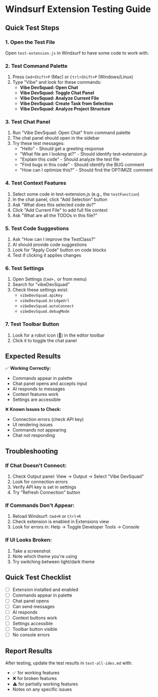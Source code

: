 # Windsurf Extension Testing Guide

## Quick Test Steps

### 1. Open the Test File
Open `test-extension.js` in Windsurf to have some code to work with.

### 2. Test Command Palette
1. Press `Cmd+Shift+P` (Mac) or `Ctrl+Shift+P` (Windows/Linux)
2. Type "Vibe" and look for these commands:
   - **Vibe DevSquad: Open Chat**
   - **Vibe DevSquad: Toggle Chat Panel**
   - **Vibe DevSquad: Analyze Current File**
   - **Vibe DevSquad: Create Task from Selection**
   - **Vibe DevSquad: Analyze Project Structure**

### 3. Test Chat Panel
1. Run "Vibe DevSquad: Open Chat" from command palette
2. The chat panel should open in the sidebar
3. Try these test messages:
   - "Hello" - Should get a greeting response
   - "What file am I looking at?" - Should identify test-extension.js
   - "Explain this code" - Should analyze the test file
   - "Find bugs in this code" - Should identify the BUG comment
   - "How can I optimize this?" - Should find the OPTIMIZE comment

### 4. Test Context Features
1. Select some code in test-extension.js (e.g., the `testFunction`)
2. In the chat panel, click "Add Selection" button
3. Ask "What does this selected code do?"
4. Click "Add Current File" to add full file context
5. Ask "What are all the TODOs in this file?"

### 5. Test Code Suggestions
1. Ask "How can I improve the TestClass?"
2. AI should provide code suggestions
3. Look for "Apply Code" button on code blocks
4. Test if clicking it applies changes

### 6. Test Settings
1. Open Settings (`Cmd+,` or from menu)
2. Search for "vibeDevSquad"
3. Check these settings exist:
   - `vibeDevSquad.apiKey`
   - `vibeDevSquad.bridgeUrl`
   - `vibeDevSquad.autoConnect`
   - `vibeDevSquad.debugMode`

### 7. Test Toolbar Button
1. Look for a robot icon (🤖) in the editor toolbar
2. Click it to toggle the chat panel

## Expected Results

✅ **Working Correctly:**
- Commands appear in palette
- Chat panel opens and accepts input
- AI responds to messages
- Context features work
- Settings are accessible

❌ **Known Issues to Check:**
- Connection errors (check API key)
- UI rendering issues
- Commands not appearing
- Chat not responding

## Troubleshooting

### If Chat Doesn't Connect:
1. Check Output panel: View → Output → Select "Vibe DevSquad"
2. Look for connection errors
3. Verify API key is set in settings
4. Try "Refresh Connection" button

### If Commands Don't Appear:
1. Reload Windsurf: `Cmd+R` or `Ctrl+R`
2. Check extension is enabled in Extensions view
3. Look for errors in: Help → Toggle Developer Tools → Console

### If UI Looks Broken:
1. Take a screenshot
2. Note which theme you're using
3. Try switching between light/dark theme

## Quick Test Checklist

- [ ] Extension installed and enabled
- [ ] Commands appear in palette
- [ ] Chat panel opens
- [ ] Can send messages
- [ ] AI responds
- [ ] Context buttons work
- [ ] Settings accessible
- [ ] Toolbar button visible
- [ ] No console errors

## Report Results

After testing, update the test results in `test-all-ides.md` with:
- ✅ for working features
- ❌ for broken features
- ⚠️ for partially working features
- Notes on any specific issues
